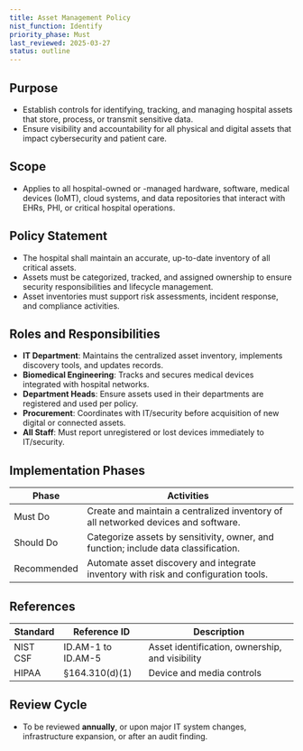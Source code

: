 ```yaml
---
title: Asset Management Policy
nist_function: Identify
priority_phase: Must
last_reviewed: 2025-03-27
status: outline
---
```


## Purpose
- Establish controls for identifying, tracking, and managing hospital assets that store, process, or transmit sensitive data.
- Ensure visibility and accountability for all physical and digital assets that impact cybersecurity and patient care.

## Scope
- Applies to all hospital-owned or -managed hardware, software, medical devices (IoMT), cloud systems, and data repositories that interact with EHRs, PHI, or critical hospital operations.

## Policy Statement
- The hospital shall maintain an accurate, up-to-date inventory of all critical assets.
- Assets must be categorized, tracked, and assigned ownership to ensure security responsibilities and lifecycle management.
- Asset inventories must support risk assessments, incident response, and compliance activities.

## Roles and Responsibilities
- **IT Department**: Maintains the centralized asset inventory, implements discovery tools, and updates records.
- **Biomedical Engineering**: Tracks and secures medical devices integrated with hospital networks.
- **Department Heads**: Ensure assets used in their departments are registered and used per policy.
- **Procurement**: Coordinates with IT/security before acquisition of new digital or connected assets.
- **All Staff**: Must report unregistered or lost devices immediately to IT/security.

## Implementation Phases

| Phase        | Activities                                                                        |
|--------------|------------------------------------------------------------------------------------|
| Must Do      | Create and maintain a centralized inventory of all networked devices and software. |
| Should Do    | Categorize assets by sensitivity, owner, and function; include data classification. |
| Recommended  | Automate asset discovery and integrate inventory with risk and configuration tools. |

## References

| Standard | Reference ID       | Description                                  |
|----------|--------------------|----------------------------------------------|
| NIST CSF | ID.AM-1 to ID.AM-5  | Asset identification, ownership, and visibility |
| HIPAA    | §164.310(d)(1)      | Device and media controls                    |

## Review Cycle
- To be reviewed **annually**, or upon major IT system changes, infrastructure expansion, or after an audit finding.

